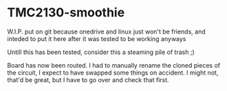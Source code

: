 # TMC2130-smoothie
W.I.P. put on git because onedrive and linux just won't be friends, and inteded to put it here after it was tested to be working anyways

Untill this has been tested, consider this a steaming pile of trash ;)

Board has now been routed. I had to manually rename the cloned pieces of the circuit, I expect to have swapped some things on accident. I might not, that'd be great, but I have to go over and check that first.
